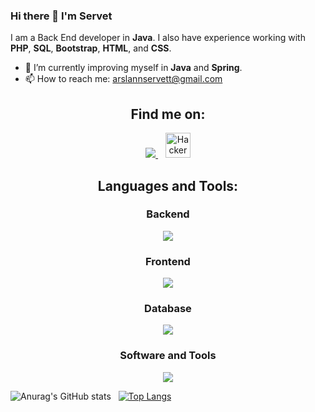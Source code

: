 ### Hi there 👋 I'm Servet

I am a Back End developer in **Java**. I also have experience working with **PHP**, **SQL**, **Bootstrap**, **HTML**, and **CSS**.

- 🌱 I’m currently improving myself in **Java** and **Spring**.
- 📫 How to reach me: arslannservett@gmail.com

<h2 align="center">Find me on:</h2>
<p align="center">
  <a href="https://www.linkedin.com/in/servet-arslan">
    <img src="https://skillicons.dev/icons?i=linkedin" />
  </a>
  &nbsp;&nbsp;
  <a href="https://www.hackerrank.com/arslannservett">
    <img alt="HackerRank" width="40px" src="https://cdn3.iconfinder.com/data/icons/logos-and-brands-adobe/512/160_Hackerrank-512.png"/>
  </a>
</p>

<h2 align="center">Languages and Tools:</h2>

<h3 align="center">Backend</h3>
<p align="center">
  <a href="#">
    <img src="https://skillicons.dev/icons?i=java,spring,php" />
  </a>
</p>

<h3 align="center">Frontend</h3>
<p align="center">
  <a href="#">
    <img src="https://skillicons.dev/icons?i=bootstrap,html,css" />
  </a>
</p>

<h3 align="center">Database</h3>
<p align="center">
  <a href="#">
    <img src="https://skillicons.dev/icons?i=postgres,mysql" />
  </a>
</p>

<h3 align="center">Software and Tools</h3>
<p align="center">
  <a href="#">
    <img src="https://skillicons.dev/icons?i=idea,eclipse,discord,ps" />
  </a>
</p>

![Anurag's GitHub stats](https://github-readme-stats.vercel.app/api?username=serveta&theme=dark&show_icons=true) &nbsp;
[![Top Langs](https://github-readme-stats.vercel.app/api/top-langs/?username=serveta&layout=compact&theme=dark)](https://github.com/anuraghazra/github-readme-stats)   

